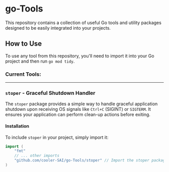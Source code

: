 # go-Tools

This repository contains a collection of useful Go tools and utility packages designed to be easily integrated into your projects.

## How to Use

To use any tool from this repository, you'll need to import it into your Go project and then run `go mod tidy`.

### Current Tools:

---

### `stoper` - Graceful Shutdown Handler

The `stoper` package provides a simple way to handle graceful application shutdown upon receiving OS signals like `Ctrl+C` (SIGINT) or `SIGTERM`. It ensures your application can perform clean-up actions before exiting.

#### Installation

To include `stoper` in your project, simply import it:

```go
import (
    "fmt"
    // ... other imports
    "github.com/cooler-SAI/go-Tools/stoper" // Import the stoper package
)